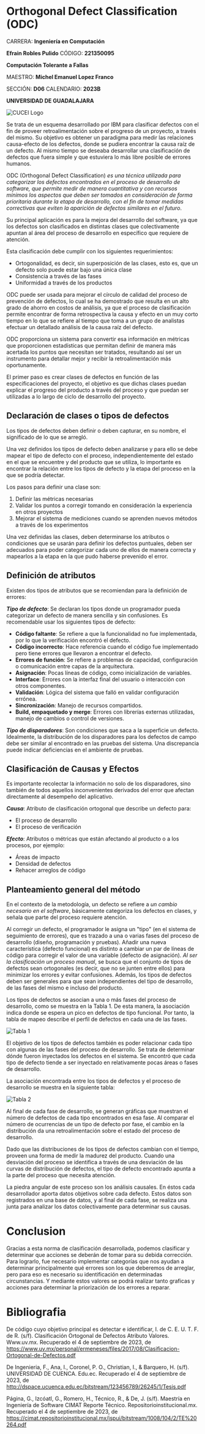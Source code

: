 # Orthogonal Defect Classification (ODC)

CARRERA: **Ingeniería en Computación**

**Efrain Robles Pulido** CÓDIGO: **221350095**

**Computación Tolerante a Fallas**

MAESTRO: **Michel Emanuel Lopez Franco**

SECCIÓN: **D06**    CALENDARIO: **2023B**

**UNIVERSIDAD DE GUADALAJARA**

![CUCEI Logo](https://static.wixstatic.com/media/689543_e867e5de31ce49e7a2c28f84eb1bacf8~mv2.png/v1/fill/w_560,h_150,al_c,q_85,usm_0.66_1.00_0.01,enc_auto/logoudggris.png)

Se trata de un esquema desarrollado por IBM para clasificar defectos con el fin de proveer retroalimentación sobre el progreso de un proyecto, a través del mismo. Su objetivo es obtener un paradigma para medir las relaciones causa-efecto de los defectos, donde se pudiera encontrar la causa raíz de un defecto. Al mismo tiempo se deseaba desarrollar una clasificación de defectos que fuera simple y que estuviera lo más libre posible de errores humanos.

ODC (Orthogonal Defect Classification) _es una técnica utilizada para categorizar los defectos encontrados en el proceso de desarrollo de software, que permite medir de manera cuantitativa y con recursos mínimos los aspectos que deben ser tomados en consideración de forma prioritaria durante la etapa de desarrollo, con el fin de tomar medidas correctivas que eviten la aparición de defectos similares en el futuro_.

Su principal aplicación es para la mejora del desarrollo del software, ya que los defectos son clasificados en distintas clases que colectivamente apuntan al área del proceso de desarrollo en específico que requiere de atención.

Esta clasificación debe cumplir con los siguientes requerimientos:
- Ortogonalidad, es decir, sin superposición de las clases, esto es, que un defecto solo puede estar bajo una única clase
- Consistencia a través de las fases
- Uniformidad a través de los productos

ODC puede ser usada para mejorar el círculo de calidad del proceso de prevención de defectos, lo cual se ha demostrado que resulta en un alto grado de ahorro en costos de análisis, ya que el proceso de clasificación permite encontrar de forma retrospectiva la causa y efecto en un muy corto tiempo en lo que se refiere al tiempo que toma a un grupo de analistas efectuar un detallado análisis de la causa raíz del defecto.

ODC proporciona un sistema para convertir esa información en métricas que proporcionen estadísticas que permitan definir de manera más acertada los puntos que necesitan ser tratados, resultando así ser un instrumento para detallar mejor y recibir la retroalimentación más oportunamente. 

El primer paso es crear clases de defectos en función de las especificaciones del proyecto, el objetivo es que dichas clases puedan explicar el progreso del producto a través del proceso y que puedan ser utilizadas a lo largo de ciclo de desarrollo del proyecto.

## Declaración de clases o tipos de defectos

Los tipos de defectos deben definir o deben capturar, en su nombre, el significado de lo que se arregló.

Una vez definidos los tipos de defecto deben analizarse y para ello se debe mapear el tipo de defecto con el proceso, independientemente del estado en el que se encuentre y del producto que se utiliza, lo importante es encontrar la relación entre los tipos de defecto y la etapa del proceso en la que se podría detectar.

Los pasos para definir una clase son:
1. Definir las métricas necesarias
1. Validar los puntos a corregir tomando en consideración la experiencia en otros proyectos
1. Mejorar el sistema de mediciones cuando se aprenden nuevos métodos a través de los experimentos

Una vez definidas las clases, deben determinarse los atributos o condiciones que se usarán para definir los defectos puntuales, deben ser adecuados para poder categorizar cada uno de ellos de manera correcta y mapearlos a la etapa en la que pudo haberse prevenido el error.

## Definición de atributos

Existen dos tipos de atributos que se recomiendan para la definición de errores:

***Tipo de defecto***: Se declaran los tipos donde un programador pueda categorizar un defecto de manera sencilla y sin confusiones. Es recomendable usar los siguientes tipos de defecto:
- **Código faltante**: Se refiere a que la funcionalidad no fue implementada, por lo que la verificación encontró el defecto.
- **Código incorrecto**: Hace referencia cuando el código fue implementado pero tiene errores que llevaron a encontrar el defecto.
- **Errores de función**: Se refiere a problemas de capacidad, configuración o comunicación entre capas de la arquitectura.
- **Asignación**: Pocas líneas de código, como inicialización de variables.
- **Interface**: Errores con la interfaz final del usuario o interacción con otros componentes.
- **Validación**: Lógica del sistema que falló en validar configuración errónea.
- **Sincronización**: Manejo de recursos compartidos.
- **Build, empaquetado y merge**: Errores con librerías externas utilizadas, manejo de cambios o control de versiones.

***Tipo de disparadores***: Son condiciones que saca a la superficie un defecto. Idealmente, la distribución de los disparadores para los defectos de campo debe ser similar al encontrado en las pruebas del sistema. Una discrepancia puede indicar deficiencias en el ambiente de pruebas.

## Clasificación de Causas y Efectos

Es importante recolectar la información no solo de los disparadores, sino también de todos aquellos inconvenientes derivados del error que afectan directamente al desempeño del aplicativo. 

***Causa***: Atributo de clasificación ortogonal que describe un defecto para:
- El proceso de desarrollo
- El proceso de verificación

***Efecto***: Atributos o métricas que están afectando al producto o a los procesos, por ejemplo:
- Áreas de impacto
- Densidad de defectos
- Rehacer arreglos de código

## Planteamiento general del método
En el contexto de la metodología, un defecto se refiere a _un cambio necesario en el software_, básicamente categoriza los defectos en clases, y señala que parte del proceso requiere atención. 

Al corregir un defecto, el programador le asigna un "tipo" (en el sistema de seguimiento de errores), que es trazado a una o varias fases del proceso de desarrollo (diseño, programación y pruebas). Añadir una nueva característica (defecto funcional) es distinto a cambiar un par de líneas de código para corregir el valor de una variable (defecto de asignación).
_Al ser la clasificación un proceso manual_, se busca que el conjunto de tipos de defectos sean ortogonales (es decir, que no se junten entre ellos) para minimizar los errores y evitar confusiones. Además, los tipos de defectos deben ser generales para que sean independientes del tipo de desarrollo, de las fases del mismo e incluso del producto.

Los tipos de defectos se asocian a una o más fases del proceso de desarrollo, como se muestra en la Tabla 1. De esta manera, la asociación indica donde se espera un pico en defectos de tipo funcional. Por tanto, la tabla de mapeo describe el perfil de defectos en cada una de las fases.

![Tabla 1](https://github.com/EfrainRP/Computacion_tolerante_a_fallas/blob/main/Principios%20de%20prevencion%20de%20defectos/ODD(Orthogonal%20Defect%20Classification)/Images/Tabla1.png)

El objetivo de los tipos de defectos también es poder relacionar cada tipo con algunas de las fases del proceso de desarrollo. Se trata de determinar dónde fueron inyectados los defectos en el sistema. Se encontró que cada tipo de defecto tiende a ser inyectado en relativamente pocas áreas o fases de desarrollo.

La asociación encontrada entre los tipos de defectos y el proceso de desarrollo se muestra en la siguiente tabla: 

![Tabla 2](https://github.com/EfrainRP/Computacion_tolerante_a_fallas/blob/main/Principios%20de%20prevencion%20de%20defectos/ODD(Orthogonal%20Defect%20Classification)/Images/Tabla2.PNG)

Al final de cada fase de desarrollo, se generan gráficas que muestran el número de defectos de cada tipo encontrados en esa fase. Al comparar el número de ocurrencias de un tipo de defecto por fase, el cambio en la distribución da una retroalimentación sobre el estado del proceso de desarrollo.

Dado que las distribuciones de los tipos de defectos cambian con el tiempo, proveen una forma de medir la madurez del producto. Cuando una desviación del proceso se identifica a través de una desviación de las curvas de distribución de defectos, el tipo de defecto encontrado apunta a la parte del proceso que necesita atención.

La piedra angular de este proceso son los análisis causales. En éstos cada desarrollador aporta datos objetivos sobre cada defecto. Estos datos son registrados en una base de datos, y al final de cada fase, se realiza una junta para analizar los datos colectivamente para determinar sus causas.


# Conclusion
Gracias a esta norma de clasificación desarrollada, podemos clasificar y determinar que acciones se deberán de tomar para su debida corrección. Para lograrlo, fue necesario implementar categorías que nos ayudan a determinar principalmente qué errores son los que deberemos de arreglar, pero para eso es necesario su identificación en determinadas circunstancias. Y mediante estos valores se podrá realizar tanto graficas y acciones para determinar la priorización de los errores a reparar.


# Bibliografia
De código cuyo objetivo principal es detectar e identificar, I. de C. E. U. T. F. de R. (s/f). Clasificación Ortogonal de Defectos Atributo Valores. Www.uv.mx. Recuperado el 4 de septiembre de 2023, de https://www.uv.mx/personal/ermeneses/files/2017/08/Clasificacion-Ortogonal-de-Defectos.pdf

De Ingenieria, F., Ana, I., Coronel, P. O., Christian, I., & Barquero, H. (s/f). UNIVERSIDAD DE CUENCA. Edu.ec. Recuperado el 4 de septiembre de 2023, de http://dspace.ucuenca.edu.ec/bitstream/123456789/26245/1/Tesis.pdf

Página, G., Izcóatl, G., Romero, H., Técnico, R., & De, J. (s/f). Maestría en Ingeniería de Software CIMAT Reporte Técnico. Repositorioinstitucional.mx. Recuperado el 4 de septiembre de 2023, de https://cimat.repositorioinstitucional.mx/jspui/bitstream/1008/104/2/TE%20264.pdf
